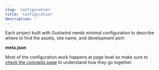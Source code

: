 ```yaml
---
slug: 'configuration'
title: 'Configuration'
description: ''
---
```

Each project built with Gustwind needs minimal configuration to describe where to find the assets, site name, and development port:

**meta.json**

[<file>](meta.json)

Most of the configuration work happens at page level so make sure to [check the concepts page](/concepts/) to understand how they go together.
